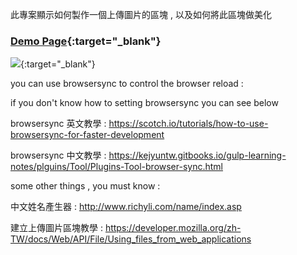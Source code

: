 
此專案顯示如何製作一個上傳圖片的區塊 , 以及如何將此區塊做美化

### [Demo Page](https://andrew781026.github.io/html-es6-uploader/){:target="_blank"}

[![](https://i.imgur.com/bIb9Hj0.gif)](https://andrew781026.github.io/html-es6-uploader/){:target="_blank"}

you can use browsersync to control the browser reload :

if you don't know how to setting browsersync you can see below 

browsersync 英文教學 : https://scotch.io/tutorials/how-to-use-browsersync-for-faster-development

browsersync 中文教學 : https://kejyuntw.gitbooks.io/gulp-learning-notes/plguins/Tool/Plugins-Tool-browser-sync.html

some other things , you must know : 

中文姓名產生器 : http://www.richyli.com/name/index.asp

建立上傳圖片區塊教學 : https://developer.mozilla.org/zh-TW/docs/Web/API/File/Using_files_from_web_applications
